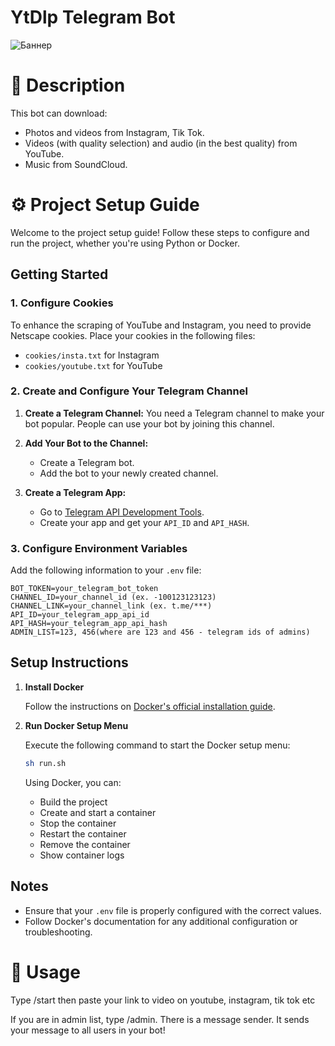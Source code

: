 # YtDlp Telegram Bot

![Баннер](https://i.ibb.co/nwnrB9H/icon.png)

# 📖 Description
This bot can download:
- Photos and videos from Instagram, Tik Tok.
- Videos (with quality selection) and audio (in the best quality) from YouTube.
- Music from SoundCloud.

# ⚙️ Project Setup Guide

Welcome to the project setup guide! Follow these steps to configure and run the project, whether you're using Python or Docker.

## Getting Started

### 1. Configure Cookies

To enhance the scraping of YouTube and Instagram, you need to provide Netscape cookies. Place your cookies in the following files:
- `cookies/insta.txt` for Instagram
- `cookies/youtube.txt` for YouTube

### 2. Create and Configure Your Telegram Channel

1. **Create a Telegram Channel:** 
   You need a Telegram channel to make your bot popular. People can use your bot by joining this channel.

2. **Add Your Bot to the Channel:**
   - Create a Telegram bot.
   - Add the bot to your newly created channel.

3. **Create a Telegram App:**
   - Go to [Telegram API Development Tools](https://my.telegram.org/apps).
   - Create your app and get your `API_ID` and `API_HASH`.

### 3. Configure Environment Variables

Add the following information to your `.env` file:

```env
BOT_TOKEN=your_telegram_bot_token
CHANNEL_ID=your_channel_id (ex. -100123123123) 
CHANNEL_LINK=your_channel_link (ex. t.me/***)
API_ID=your_telegram_app_api_id
API_HASH=your_telegram_app_api_hash
ADMIN_LIST=123, 456(where are 123 and 456 - telegram ids of admins)
```

## Setup Instructions

1. **Install Docker**

   Follow the instructions on [Docker's official installation guide](https://docs.docker.com/engine/install/).

2. **Run Docker Setup Menu**

   Execute the following command to start the Docker setup menu:

   ```bash
   sh run.sh
   ```

   Using Docker, you can:
   - Build the project
   - Create and start a container
   - Stop the container
   - Restart the container
   - Remove the container
   - Show container logs

## Notes

- Ensure that your `.env` file is properly configured with the correct values.
- Follow Docker's documentation for any additional configuration or troubleshooting.

# 🚀 Usage

Type /start then paste your link to video on youtube, instagram, tik tok etc

If you are in admin list, type /admin. There is a message sender. It sends your message to all users in your bot!

